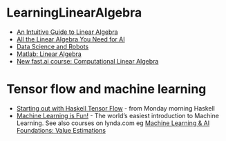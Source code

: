 # LearningLinearAlgebra

* [An Intuitive Guide to Linear Algebra](https://betterexplained.com/articles/linear-algebra-guide/)
* [All the Linear Algebra You Need for AI](https://github.com/fastai/fastai/blob/master/tutorials/linalg_pytorch.ipynb)
* [Data Science and Robots](http://brohrer.github.io/blog.html)
* [Matlab: Linear Algebra](http://people.ds.cam.ac.uk/nmm1/Matlab/)
* [New fast.ai course: Computational Linear Algebra](http://www.fast.ai/2017/07/17/num-lin-alg/)

# Tensor flow and machine learning
* [Starting out with Haskell Tensor Flow](https://mmhaskell.com/blog/2017/8/14/starting-out-with-haskell-tensor-flow) - from Monday morning Haskell
* [Machine Learning is Fun!](https://medium.com/@ageitgey/machine-learning-is-fun-80ea3ec3c471) - The world’s easiest introduction to Machine Learning. See also courses on lynda.com eg [Machine Learning & AI Foundations: Value Estimations](https://www.lynda.com/Data-Science-tutorials/Machine-Learning-Essential-Training-Value-Estimations/548594-2.html)
